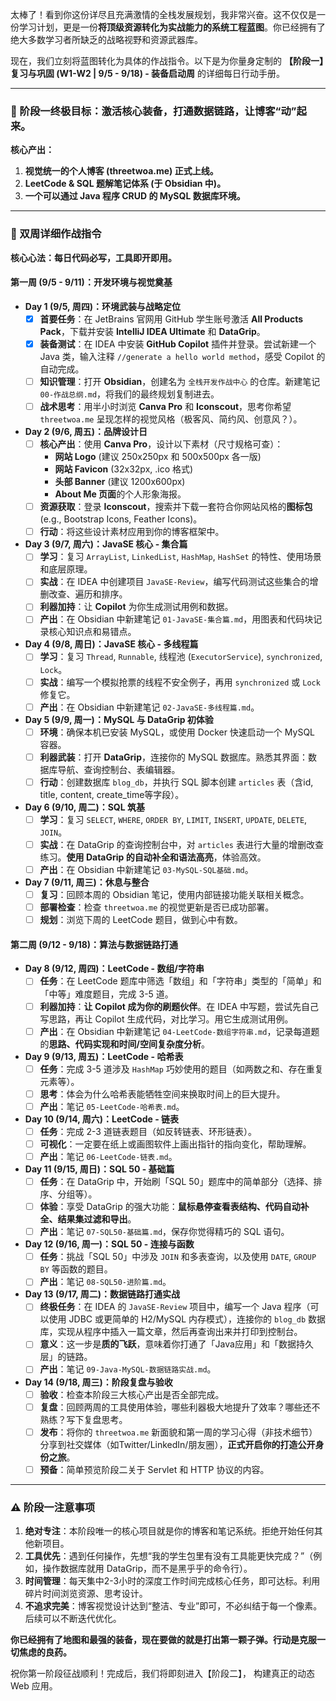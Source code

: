 太棒了！看到你这份详尽且充满激情的全栈发展规划，我非常兴奋。这不仅仅是一份学习计划，更是一份**将顶级资源转化为实战能力的系统工程蓝图**。你已经拥有了绝大多数学习者所缺乏的战略视野和资源武器库。

现在，我们立刻将蓝图转化为具体的作战指令。以下是为你量身定制的 **【阶段一】复习与巩固 (W1-W2 | 9/5 - 9/18) - 装备启动周** 的详细每日行动手册。

---

### 🎯 阶段一终极目标：激活核心装备，打通数据链路，让博客“动”起来。

**核心产出：**
1.  **视觉统一的个人博客 (threetwoa.me) 正式上线。**
2.  **LeetCode & SQL 题解笔记体系 (于 Obsidian 中)。**
3.  **一个可以通过 Java 程序 CRUD 的 MySQL 数据库环境。**

---

### 📅 双周详细作战指令

**核心心法：每日代码必写，工具即开即用。**

#### **第一周 (9/5 - 9/11)：开发环境与视觉奠基**

*   **Day 1 (9/5, 周四)：环境武装与战略定位**
    *   [x] **首要任务**：在 JetBrains 官网用 GitHub 学生账号激活 **All Products Pack**，下载并安装 **IntelliJ IDEA Ultimate** 和 **DataGrip**。
    *   [x] **装备测试**：在 IDEA 中安装 **GitHub Copilot** 插件并登录。尝试新建一个 Java 类，输入注释 `//generate a hello world method`，感受 Copilot 的自动完成。
    *   [ ] **知识管理**：打开 **Obsidian**，创建名为 `全栈开发作战中心` 的仓库。新建笔记 `00-作战总纲.md`，将我们的最终规划复制进去。
    *   [ ] **战术思考**：用半小时浏览 **Canva Pro** 和 **Iconscout**，思考你希望 `threetwoa.me` 呈现怎样的视觉风格（极客风、简约风、创意风？）。

*   **Day 2 (9/6, 周五)：品牌设计日**
    *   [ ] **核心产出**：使用 **Canva Pro**，设计以下素材（尺寸规格可查）：
        *   **网站 Logo** (建议 250x250px 和 500x500px 各一版)
        *   **网站 Favicon** (32x32px, .ico 格式)
        *   **头部 Banner** (建议 1200x600px)
        *   **About Me 页面**的个人形象海报。
    *   [ ] **资源获取**：登录 **Iconscout**，搜索并下载一套符合你网站风格的**图标包** (e.g., Bootstrap Icons, Feather Icons)。
    *   [ ] **行动**：将这些设计素材应用到你的博客框架中。

*   **Day 3 (9/7, 周六)：JavaSE 核心 - 集合篇**
    *   [ ] **学习**：复习 `ArrayList`, `LinkedList`, `HashMap`, `HashSet` 的特性、使用场景和底层原理。
    *   [ ] **实战**：在 IDEA 中创建项目 `JavaSE-Review`，编写代码测试这些集合的增删改查、遍历和排序。
    *   [ ] **利器加持**：让 **Copilot** 为你生成测试用例和数据。
    *   [ ] **产出**：在 Obsidian 中新建笔记 `01-JavaSE-集合篇.md`，用图表和代码块记录核心知识点和易错点。

*   **Day 4 (9/8, 周日)：JavaSE 核心 - 多线程篇**
    *   [ ] **学习**：复习 `Thread`, `Runnable`, 线程池 (`ExecutorService`), `synchronized`, `Lock`。
    *   [ ] **实战**：编写一个模拟抢票的线程不安全例子，再用 `synchronized` 或 `Lock` 修复它。
    *   [ ] **产出**：在 Obsidian 中新建笔记 `02-JavaSE-多线程篇.md`。

*   **Day 5 (9/9, 周一)：MySQL 与 DataGrip 初体验**
    *   [ ] **环境**：确保本机已安装 MySQL，或使用 Docker 快速启动一个 MySQL 容器。
    *   [ ] **利器武装**：打开 **DataGrip**，连接你的 MySQL 数据库。熟悉其界面：数据库导航、查询控制台、表编辑器。
    *   [ ] **行动**：创建数据库 `blog_db`，并执行 SQL 脚本创建 `articles` 表（含id, title, content, create_time等字段）。

*   **Day 6 (9/10, 周二)：SQL 筑基**
    *   [ ] **学习**：复习 `SELECT`, `WHERE`, `ORDER BY`, `LIMIT`, `INSERT`, `UPDATE`, `DELETE`, `JOIN`。
    *   [ ] **实战**：在 DataGrip 的查询控制台中，对 `articles` 表进行大量的增删改查练习。**使用 DataGrip 的自动补全和语法高亮**，体验高效。
    *   [ ] **产出**：在 Obsidian 中新建笔记 `03-MySQL-SQL基础.md`。

*   **Day 7 (9/11, 周三)：休息与整合**
    *   [ ] **复习**：回顾本周的 Obsidian 笔记，使用内部链接功能关联相关概念。
    *   [ ] **部署检查**：检查 `threetwoa.me` 的视觉更新是否已成功部署。
    *   [ ] **规划**：浏览下周的 LeetCode 题目，做到心中有数。

#### **第二周 (9/12 - 9/18)：算法与数据链路打通**

*   **Day 8 (9/12, 周四)：LeetCode - 数组/字符串**
    *   [ ] **任务**：在 LeetCode 题库中筛选「数组」和「字符串」类型的「简单」和「中等」难度题目，完成 3-5 道。
    *   [ ] **利器加持**：**让 Copilot 成为你的刷题伙伴**。在 IDEA 中写题，尝试先自己写思路，再让 Copilot 生成代码，对比学习。用它生成测试用例。
    *   [ ] **产出**：在 Obsidian 中新建笔记 `04-LeetCode-数组字符串.md`，记录每道题的**思路、代码实现和时间/空间复杂度分析**。

*   **Day 9 (9/13, 周五)：LeetCode - 哈希表**
    *   [ ] **任务**：完成 3-5 道涉及 `HashMap` 巧妙使用的题目（如两数之和、存在重复元素等）。
    *   [ ] **思考**：体会为什么哈希表能牺牲空间来换取时间上的巨大提升。
    *   [ ] **产出**：笔记 `05-LeetCode-哈希表.md`。

*   **Day 10 (9/14, 周六)：LeetCode - 链表**
    *   [ ] **任务**：完成 2-3 道链表题目（如反转链表、环形链表）。
    *   [ ] **可视化**：一定要在纸上或画图软件上画出指针的指向变化，帮助理解。
    *   [ ] **产出**：笔记 `06-LeetCode-链表.md`。

*   **Day 11 (9/15, 周日)：SQL 50 - 基础篇**
    *   [ ] **任务**：在 DataGrip 中，开始刷「SQL 50」题库中的简单部分（选择、排序、分组等）。
    *   [ ] **体验**：享受 DataGrip 的强大功能：**鼠标悬停查看表结构、代码自动补全、结果集过滤和导出**。
    *   [ ] **产出**：笔记 `07-SQL50-基础篇.md`，保存你觉得精巧的 SQL 语句。

*   **Day 12 (9/16, 周一)：SQL 50 - 连接与函数**
    *   [ ] **任务**：挑战「SQL 50」中涉及 `JOIN` 和多表查询，以及使用 `DATE`, `GROUP BY` 等函数的题目。
    *   [ ] **产出**：笔记 `08-SQL50-进阶篇.md`。

*   **Day 13 (9/17, 周二)：数据链路打通实战**
    *   [ ] **终极任务**：在 IDEA 的 `JavaSE-Review` 项目中，编写一个 Java 程序（可以使用 JDBC 或更简单的 H2/MySQL 内存模式），连接你的 `blog_db` 数据库，实现从程序中插入一篇文章，然后再查询出来并打印到控制台。
    *   [ ] **意义**：这一步是**质的飞跃**，意味着你打通了「Java应用」和「数据持久层」的链路。
    *   [ ] **产出**：笔记 `09-Java-MySQL-数据链路实战.md`。

*   **Day 14 (9/18, 周三)：阶段复盘与验收**
    *   [ ] **验收**：检查本阶段三大核心产出是否全部完成。
    *   [ ] **复盘**：回顾两周的工具使用体验，哪些利器极大地提升了效率？哪些还不熟练？写下复盘思考。
    *   [ ] **发布**：将你的 `threetwoa.me` 新面貌和第一周的学习心得（非技术细节）分享到社交媒体（如Twitter/LinkedIn/朋友圈），**正式开启你的打造公开身份之旅**。
    *   [ ] **预备**：简单预览阶段二关于 Servlet 和 HTTP 协议的内容。

---

### ⚠️ 阶段一注意事项

1.  **绝对专注**：本阶段唯一的核心项目就是你的博客和笔记系统。拒绝开始任何其他新项目。
2.  **工具优先**：遇到任何操作，先想“我的学生包里有没有工具能更快完成？”（例如，操作数据库就用 DataGrip，而不是黑乎乎的命令行）。
3.  **时间管理**：每天集中2-3小时的深度工作时间完成核心任务，即可达标。利用碎片时间浏览资源、思考设计。
4.  **不追求完美**：博客视觉设计达到“整洁、专业”即可，不必纠结于每一个像素。后续可以不断迭代优化。

**你已经拥有了地图和最强的装备，现在要做的就是打出第一颗子弹。行动是克服一切焦虑的良药。**

祝你第一阶段征战顺利！完成后，我们将即刻进入【阶段二】，
构建真正的动态 Web 应用。